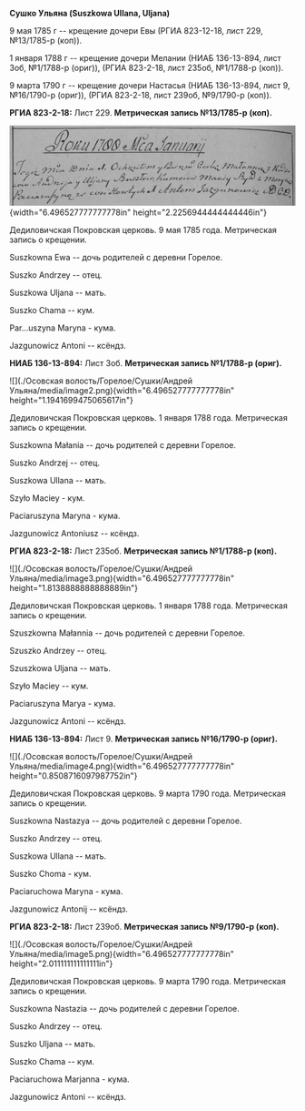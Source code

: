 **Сушко Ульяна (Suszkowa Ullana, Uljana)**

9 мая 1785 г -- крещение дочери Евы (РГИА 823-12-18, лист 229,
№13/1785-р (коп)).

1 января 1788 г -- крещение дочери Мелании (НИАБ 136-13-894, лист 3об,
№1/1788-р (ориг)), (РГИА 823-2-18, лист 235об, №1/1788-р (коп)).

9 марта 1790 г -- крещение дочери Настасья (НИАБ 136-13-894, лист 9,
№16/1790-р (ориг)), (РГИА 823-2-18, лист 239об, №9/1790-р (коп)).

**РГИА 823-2-18:** Лист 229. **Метрическая запись №13/1785-р (коп).**

![](./media/1256c4e3ceb9012312af78ab1c0f98efc4d322d5.png){width="6.496527777777778in"
height="2.2256944444444446in"}

Дедиловичская Покровская церковь. 9 мая 1785 года. Метрическая запись о
крещении.

Suszkowna Ewa -- дочь родителей с деревни Горелое.

Suszko Andrzey -- отец.

Suszkowa Uljana -- мать.

Suszko Chama -- кум.

Par\...uszyna Maryna - кума.

Jazgunowicz Antoni -- ксёндз.

**НИАБ 136-13-894:** Лист 3об. **Метрическая запись №1/1788-р (ориг).**

![](./Осовская волость/Горелое/Сушки/Андрей Ульяна/media/image2.png){width="6.496527777777778in"
height="1.1941699475065617in"}

Дедиловичская Покровская церковь. 1 января 1788 года. Метрическая запись
о крещении.

Suszkowna Małania -- дочь родителей с деревни Горелое.

Suszko Andrzej -- отец.

Suszkowa Ullana -- мать.

Szyło Maciey - кум.

Paciaruszyna Maryna - кума.

Jazgunowicz Antoniusz -- ксёндз.

**РГИА 823-2-18:** Лист 235об. **Метрическая запись №1/1788-р (коп).**

![](./Осовская волость/Горелое/Сушки/Андрей Ульяна/media/image3.png){width="6.496527777777778in"
height="1.8138888888888889in"}

Дедиловичская Покровская церковь. 1 января 1788 года. Метрическая запись
о крещении.

Szuszkowna Małannia -- дочь родителей с деревни Горелое.

Szuszko Andrzey -- отец.

Szuszkowa Uljana -- мать.

Szyło Maciey -- кум.

Paciaruszyna Marya - кума.

Jazgunowicz Antoni -- ксёндз.

**НИАБ 136-13-894:** Лист 9. **Метрическая запись №16/1790-р (ориг).**

![](./Осовская волость/Горелое/Сушки/Андрей Ульяна/media/image4.png){width="6.496527777777778in"
height="0.8508716097987752in"}

Дедиловичская Покровская церковь. 9 марта 1790 года. Метрическая запись
о крещении.

Suszkowna Nastazya -- дочь родителей с деревни Горелое.

Suszko Andrzey -- отец.

Suszkowa Ullana -- мать.

Suszko Choma - кум.

Paciaruchowa Maryna - кума.

Jazgunowicz Antonij -- ксёндз.

**РГИА 823-2-18:** Лист 239об. **Метрическая запись №9/1790-р (коп).**

![](./Осовская волость/Горелое/Сушки/Андрей Ульяна/media/image5.png){width="6.496527777777778in"
height="2.011111111111111in"}

Дедиловичская Покровская церковь. 9 марта 1790 года. Метрическая запись
о крещении.

Suszkowna Nastazia -- дочь родителей с деревни Горелое.

Suszko Andrzey -- отец.

Suszko Uljana -- мать.

Suszko Chama -- кум.

Paciaruchowa Marjanna - кума.

Jazgunowicz Antoni -- ксёндз.
